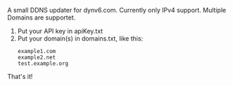 A small DDNS updater for dynv6.com.
Currently only IPv4 support.
Multiple Domains are supportet.

1. Put your API key in apiKey.txt
2. Put your domain(s) in domains.txt, like this:<br>
   ```
   example1.com
   example2.net
   test.example.org
   ```

That's it!
